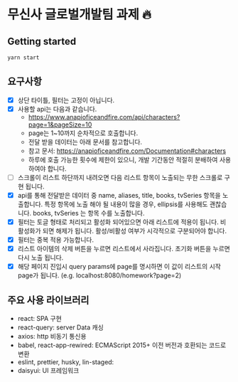 # 무신사 글로벌개발팀 과제 🔥

## Getting started
```sh
yarn start
```

## 요구사항
- [x] 상단 타이틀, 필터는 고정이 아닙니다.
- [x] 사용할 api는 다음과 같습니다.
  - https://www.anapioficeandfire.com/api/characters?page=1&pageSize=10
  - page는 1~10까지 순차적으로 호출합니다.
  - 전달 받을 데이터는 아래 문서를 참고합니다.
  - 참고 문서: https://anapioficeandfire.com/Documentation#characters
  - 하루에 호출 가능한 횟수에 제한이 있으니, 개발 기간동안 적절히 분배하여 사용하여야 합니다.
- [ ] 스크롤이 리스트 하단까지 내려오면 다음 리스트 항목이 노출되는 무한 스크롤로 구현 됩니다.
- [x] api를 통해 전달받은 데이터 중 name, aliases, title, books, tvSeries 항목을 노출합니다. 특정 항목에 노출 해야 될 내용이 많을 경우, ellipsis를 사용해도 괜찮습니다. books, tvSeries
  는 항목 수를 노출합니다. 
- [x] 필터는 토글 형태로 처리되고 활성화 되어있으면 아래 리스트에 적용이 됩니다. 비활성화가 되면 해제가 됩니다. 활성/비활성 여부가 시각적으로 구분되어야 합니다. 
- [x] 필터는 중복 적용 가능합니다. 
- [x] 리스트 아이템의 삭제 버튼을 누르면 리스트에서 사라집니다. 초기화 버튼을 누르면 다시 노출 됩니다. 
- [x] 해당 페이지 진입시 query params에 page를 명시하면 이 값이 리스트의 시작 page가 됩니다. (e.g. localhost:8080/homework?page=2)

## 주요 사용 라이브러리
- react: SPA 구현
- react-query: server Data 캐싱
- axios: http 비동기 통신용
- babel, react-app-rewired: ECMAScript 2015+ 이전 버전과 호환되는 코드로 변환
- eslint, prettier, husky, lin-staged:
- daisyui: UI 프레임워크
